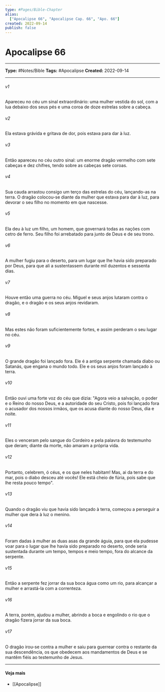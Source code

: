 ```yaml
---
type: #Pages/Bible-Chapter
alias:
  ["Apocalipse 66", "Apocalipse Cap. 66", "Apo. 66"]
created: 2022-09-14
publish: false
---
```


# Apocalipse 66

---

**Type:** #Notes/Bible
**Tags:** #Apocalipse
**Created:** 2022-09-14

---

###### v1
Apareceu no céu um sinal extraordinário: uma mulher vestida do sol, com a lua debaixo dos seus pés e uma coroa de doze estrelas sobre a cabeça.
###### v2
Ela estava grávida e gritava de dor, pois estava para dar à luz.
###### v3
Então apareceu no céu outro sinal: um enorme dragão vermelho com sete cabeças e dez chifres, tendo sobre as cabeças sete coroas.
###### v4
Sua cauda arrastou consigo um terço das estrelas do céu, lançando-as na terra. O dragão colocou-se diante da mulher que estava para dar à luz, para devorar o seu filho no momento em que nascesse.
###### v5
Ela deu à luz um filho, um homem, que governará todas as nações com cetro de ferro. Seu filho foi arrebatado para junto de Deus e de seu trono.
###### v6
A mulher fugiu para o deserto, para um lugar que lhe havia sido preparado por Deus, para que ali a sustentassem durante mil duzentos e sessenta dias.
###### v7
Houve então uma guerra no céu. Miguel e seus anjos lutaram contra o dragão, e o dragão e os seus anjos revidaram.
###### v8
Mas estes não foram suficientemente fortes, e assim perderam o seu lugar no céu.
###### v9
O grande dragão foi lançado fora. Ele é a antiga serpente chamada diabo ou Satanás, que engana o mundo todo. Ele e os seus anjos foram lançado à terra.
###### v10
Então ouvi uma forte voz do céu que dizia: "Agora veio a salvação, o poder e o Reino do nosso Deus, e a autoridade do seu Cristo, pois foi lançado fora o acusador dos nossos irmãos, que os acusa diante do nosso Deus, dia e noite.
###### v11
Eles o venceram pelo sangue do Cordeiro e pela palavra do testemunho que deram; diante da morte, não amaram a própria vida.
###### v12
Portanto, celebrem, ó céus, e os que neles habitam! Mas, ai da terra e do mar, pois o diabo desceu até vocês! Ele está cheio de fúria, pois sabe que lhe resta pouco tempo".
###### v13
Quando o dragão viu que havia sido lançado à terra, começou a perseguir a mulher que dera à luz o menino.
###### v14
Foram dadas à mulher as duas asas da grande águia, para que ela pudesse voar para o lugar que lhe havia sido preparado no deserto, onde seria sustentada durante um tempo, tempos e meio tempo, fora do alcance da serpente.
###### v15
Então a serpente fez jorrar da sua boca água como um rio, para alcançar a mulher e arrastá-la com a correnteza.
###### v16
A terra, porém, ajudou a mulher, abrindo a boca e engolindo o rio que o dragão fizera jorrar da sua boca.
###### v17
O dragão irou-se contra a mulher e saiu para guerrear contra o restante da sua descendência, os que obedecem aos mandamentos de Deus e se mantêm fiéis ao testemunho de Jesus.


---

#### Veja mais

- [[Apocalipse]]
